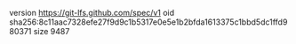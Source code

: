 version https://git-lfs.github.com/spec/v1
oid sha256:8c11aac7328efe27f9d9c1b5317e0e5e1b2bfda1613375c1bbd5dc1ffd980371
size 9487
